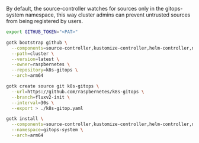 By default, the source-controller watches for sources only in the gitops-system namespace, this way cluster admins can prevent untrusted sources from being registered by users.

```bash
export GITHUB_TOKEN="<PAT>"
```

```bash
gotk bootstrap github \
  --components=source-controller,kustomize-controller,helm-controller,notification-controller \
  --path=cluster \
  --version=latest \
  --owner=raspbernetes \
  --repository=k8s-gitops \
  --arch=arm64
```

```bash
gotk create source git k8s-gitops \
  --url=https://github.com/raspbernetes/k8s-gitops \
  --branch=fluxv2-init \
  --interval=30s \
  --export > ./k8s-gitop.yaml
```

```bash
gotk install \
  --components=source-controller,kustomize-controller,helm-controller,notification-controller \
  --namespace=gitops-system \
  --arch=arm64
```
